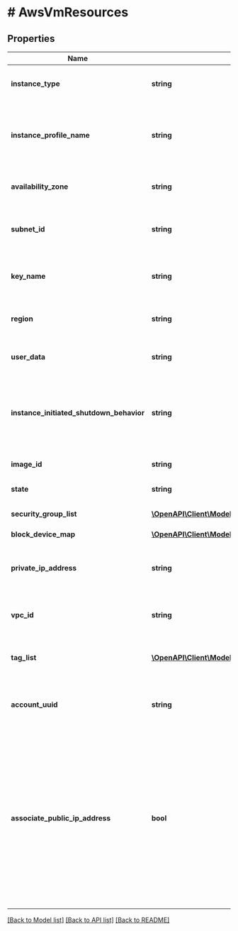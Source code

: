 # # AwsVmResources

## Properties

Name | Type | Description | Notes
------------ | ------------- | ------------- | -------------
**instance_type** | **string** | The type of instance e.g.&#39;t1.micro&#39;, &#39;m1.small&#39; | [optional]
**instance_profile_name** | **string** | The name of the IAM Instance Profile (IIP) associated with the instance | [optional]
**availability_zone** | **string** | The zone on which the instance is to be created. | [optional]
**subnet_id** | **string** | The subnet within the VPC the instance belongs to. | [optional]
**key_name** | **string** | The name of the key pair used to launch the instance | [optional]
**region** | **string** | The region to which the instance belongs. | [optional]
**user_data** | **string** | User data passed to launch the instance | [optional]
**instance_initiated_shutdown_behavior** | **string** | Specifies whether the instance stops or terminates on instance-initiated shutdown. | [optional]
**image_id** | **string** | The AWS ID of the AMI on the instance. | [optional]
**state** | **string** | Instance&#39;s desired state. | [optional]
**security_group_list** | [**\OpenAPI\Client\Model\AwsSecurityGroupListInner[]**](AwsSecurityGroupListInner.md) | List of AWS security group IDs. | [optional]
**block_device_map** | [**\OpenAPI\Client\Model\AwsBlockDeviceMap**](AwsBlockDeviceMap.md) |  | [optional]
**private_ip_address** | **string** | The specific available IP from the subnet assigned to the instance. | [optional]
**vpc_id** | **string** | The VPC AWS ID, if running in VPC. | [optional]
**tag_list** | [**\OpenAPI\Client\Model\AwsTagListInner[]**](AwsTagListInner.md) | The AWS Tags associated with any AWS resource | [optional]
**account_uuid** | **string** | The AWS account to which the instance belongs. | [optional]
**associate_public_ip_address** | **bool** | Indicates whether the network interface receives a public IP address.Can associate a public IP address with a network interface only if it has a device index of eth0 and if it is a new network interface (not an existing one). | [optional]

[[Back to Model list]](../../README.md#models) [[Back to API list]](../../README.md#endpoints) [[Back to README]](../../README.md)
